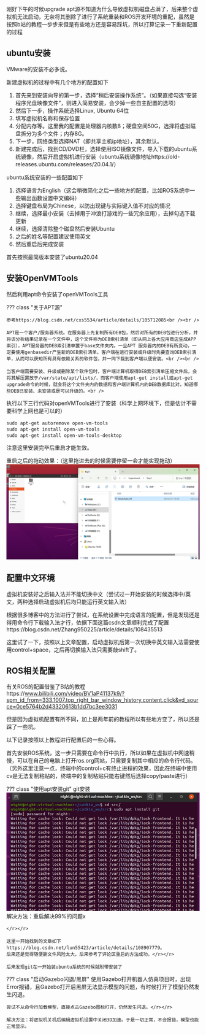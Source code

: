刚好下午的时候upgrade apt源不知道为什么导致虚拟机磁盘占满了，后来整个虚拟机无法启动，无奈将其删除了进行了系统重装和ROS开发环境的重配，虽然是按照b站的教程一步步来但是有些地方还是容易踩坑，所以打算记录一下重新配置的过程

## ubuntu安装

VMware的安装不必多说。

新建虚拟机的过程中有几个地方的配置如下

1. 首先来到安装向导的第一步，选择“稍后安装操作系统”。（如果直接勾选“安装程序光盘映像文件”，则进入简易安装，会少掉一些自主配置的选项）
2. 然后下一步，操作系统选择Linux, Ubuntu 64位
3. 填写虚拟机名称和保存位置
4. 分配内存等。这里我的配置是处理器内核数8；硬盘空间50G，选择将虚拟磁盘拆分为多个文件；内存8G。
5. 下一步，网络类型选择NAT（即共享主机ip地址），其余默认。
6. 新建完成后，找到CD/DVD栏，选择使用ISO镜像文件，导入下载的ubuntu系统镜像，然后开启虚拟机进行安装（ubuntu系统镜像地址https://old-releases.ubuntu.com/releases/20.04.1/）

ubuntu系统安装的一些配置如下

1. 选择语言为English（这会稍微简化之后一些地方的配置，比如ROS系统中一些输出函数设置中文编码）
2. 选择键盘布局为Chinese，以防出现键与实际键入值不对应的情况
3. 继续，选择最小安装（去掉用于冲浪打游戏的一些冗余应用），去掉勾选下载更新
4. 继续，选择清除整个磁盘然后安装Ubuntu
5. 之后的姓名等配置建议使用英文
6. 然后重启后完成安装

首先按照最简版本安装了ubuntu20.04

## 安装OpenVMTools

然后利用apt命令安装了openVMTools工具

??? class "关于APT源"

    参考https://blog.csdn.net/cxs5534/article/details/105712085<br /><br />

    APT是一个客户/服务器系统。在服务器上先复制所有DEB包，然后对所有的DEB包进行分析，并将该分析结果记录在一个文件中，这个文件称为DEB索引清单（即从网上各大应用商店生成APP索引），APT服务器的DEB索引清单置于base文件夹内。一旦APT 服务器内的DEB有所变动，一定要使用genbasedir产生新的DEB索引清单。客户端在进行安装或升级时先要查询DEB索引清单，从而可以获知所有具有依赖关系的软件包，并一同下载到客户端以便安装。<br /><br />

    当客户端需要安装、升级或删除某个软件包时，客户端计算机取得DEB索引清单压缩文件后，会将其解压置放于/var/state/apt/lists/，而客户端使用apt-get install或apt-get upgrade命令的时候，就会将这个文件夹内的数据和客户端计算机内的DEB数据库比对，知道哪些DEB已安装、未安装或是可以升级的。<br />

执行以下三行代码对openVMTools进行了安装（科学上网环境下，但是估计不需要科学上网也是可以的）

```shell
sudo apt-get autoremove open-vm-tools
sudo apt-get install open-vm-tools
sudo apt-get install open-vm-tools-desktop
```

注意这里安装完毕后重启才能生效。

重启之后的拖动效果：（这里拖进去的时候需要停留一会才能实现拖动）
![alt text](60f3a1d4657f3e9fd77a5c4252e2750.png)

## 配置中文环境

虚拟机安装好之后输入法并不能切换中文（尝试过一开始安装的时候选择中/英文，两种选择启动虚拟机后均只能运行英文输入法）

根据很多博客中的方法进行了尝试，在系统设置中完成语言的配置，但是发现还是得用命令行下载输入法才行，依据下面这篇csdn文章顺利完成了配置https://blog.csdn.net/Zhang950225/article/details/108435513

这里试了一下，按照以上文章配置，启动虚拟机后第一次切换中英文输入法需要使用control+space，之后再切换输入法只需要敲shift了。

## ROS相关配置

有关ROS的配置借鉴了B站的教程https://www.bilibili.com/video/BV1aP41137k9/?spm_id_from=333.1007.top_right_bar_window_history.content.click&vd_source=0ce5764b2d43320613b1dd7bc3ee3031

但是因为虚拟机配置有所不同，加上是两年前的教程所以有些地方变了，所以还是踩了一些坑。

以下记录按照以上教程进行配置后的一些心得。

首先安装ROS系统，这一步只需要在命令行中执行，所以如果在虚拟机中网速稍慢，可以在自己的电脑上打开ros.org网站，只需要复制其中相应的命令行代码。（另外这里注意一点，终端中的control+c有终止进程的效果，因此在终端中使用cv是无法复制粘贴的，终端中的复制粘贴只能右键然后选择copy/paste进行）


??? class "使用apt安装git"
    git安装
    ![alt text](image-2.png)
    解决方法：重启解决99%的问题x

    </r></r>

    这里一开始找到的文章如下https://blog.csdn.net/lun55423/article/details/108907779。
    后来还是觉得随便删文件风险太大，后来参考了评论区重启的方法成功。</r></r>

    后来发现git在一开始装ubuntu系统的时候就附带安装了

??? class "启动Gazebo闪退/黑屏"
    使用Gazebo打开机器人仿真项目时，出现Error报错，且Gazebo打开后黑屏无法显示模型的问题，有时候打开了模型仍然发生闪退。</r></r>

    尝试不从命令行加载模型，直接点击Gazebo图标打开，仍然发生闪退。</r></r>

    解决方法：将虚拟机关机后编辑虚拟机设置中关闭3D加速。于是一切正常，不会报错，模型也能正常显示。




